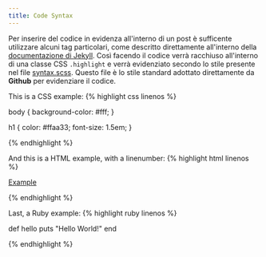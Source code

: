```yaml
---
title: Code Syntax
---
```

Per inserire del codice in evidenza all'interno di un post è sufficente utilizzare alcuni tag particolari, come descritto direttamente all'interno della [documentazione di Jekyll](http://jekyllrb.com/docs/templates/#code-snippet-highlighting). Così facendo il codice verrà racchiuso all'interno di una classe CSS ``.highlight`` e verrà evidenziato secondo lo stile presente nel file [syntax.scss](https://github.com/mojombo/tpw/blob/master/css/syntax.css). Questo file è lo stile standard adottato direttamente da **Github** per evidenziare il codice. 

This is a CSS example:
{% highlight css linenos %}

body {
  background-color: #fff;
  }

h1 {
  color: #ffaa33;
  font-size: 1.5em;
  }

{% endhighlight %}

And this is a HTML example, with a linenumber:
{% highlight html linenos %}

<html>
  <a href="example.com">Example</a>
</html>

{% endhighlight %}

Last, a Ruby example:
{% highlight ruby linenos %}

def hello
  puts "Hello World!"
end

{% endhighlight %}
